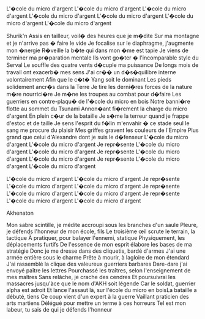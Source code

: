 L'�cole du micro d'argent
L'�cole du micro d'argent
L'�cole du micro d'argent
L'�cole du micro d'argent
L'�cole du micro d'argent
L'�cole du micro d'argent
L'�cole du micro d'argent

Shurik'n
Assis en tailleur, voil� des heures que je m�dite
Sur ma montagne et je n'arrive pas � faire le vide
Je focalise sur le diaphragme, j'augmente mon �nergie
R�veille la b�te qui dans mon �me est tapie
Je viens de terminer ma pr�paration mentale
Ils vont go�ter � l'incomparable style du Serval
Le souffle des quatre vents d�cuple ma puissance
De longs mois de travail ont exacerb� mes sens
J'ai cr�� un d�s�quilibre interne volontairement
Afin que le c�t� Yang soit le dominant
Les pieds solidement ancr�s dans la Terre
Je tire les derni�res forces de la nature m�re nourrici�re
Je m�ne les troupes au combat pour d�faire
Les guerriers en contre-plaqu� de l'�cole du micro en bois
Notre banni�re flotte au sommet du Tsunami
Annon�ant fi�rement la charge du micro d'argent
En plein c�ur de la bataille
Je s�me la terreur quand je frappe d'estoc et de taille
Je sens l'esprit du f�lin m'envahir
� ce stade
seul le sang me procure du plaisir
Mes griffes gravent les couleurs de l'Empire
Plus grand que celui d'Alexandre dont je suis le d�fenseur
L'�cole du micro d'argent
L'�cole du micro d'argent
Je repr�sente
L'�cole du micro d'argent
L'�cole du micro d'argent
Je repr�sente
L'�cole du micro d'argent
L'�cole du micro d'argent
Je repr�sente
L'�cole du micro d'argent
L'�cole du micro d'argent

L'�cole du micro d'argent
L'�cole du micro d'argent
Je repr�sente
L'�cole du micro d'argent
L'�cole du micro d'argent
Je repr�sente
L'�cole du micro d'argent
L'�cole du micro d'argent
Je repr�sente
L'�cole du micro d'argent
L'�cole du micro d'argent

Akhenaton

Mon sabre scintille, je médite accroupi sous les branches d'un saule
Pleure, je défends l'honneur de mon école, fils
Le troisième œil scrute le terrain, la tactique
À pratiquer, pour balayer l'ennemi, statique
Physiquement, les déplacements furtifs
De l'essence de mon esprit élabore les bases de ma stratégie
Donc je me dresse dans des cliquetis, bardé d'armes
J'ai une armée entière sous le charme
Prête à mourir, à lagloire de mon étendard
J'ai rassemblé la clique des valeureux guerriers barbares
Dare-dare j'ai envoyé paître les lettres
Pourchassé les traîtres, selon l'enseignement de mes maîtres
Sans relâche, je crache des cendres
Et poursuivrai les massacres jusqu'àce que le nom d'AKH soit légende
Car le soldat, guerrier alpha est adroit
Et lance l'assaut là, sur l'école du micro en boisLa bataille a débuté, tiens
Ce coup vient d'un expert à la guerre
Vaillant praticien des arts martiens
Délégué pour mettre un terme à ces horreurs
Tel est mon labeur, tu sais de qui je défends l'honneur